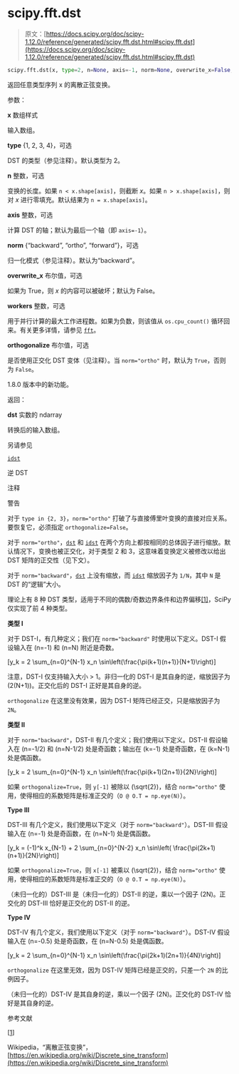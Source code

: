 # scipy.fft.dst

> 原文：[https://docs.scipy.org/doc/scipy-1.12.0/reference/generated/scipy.fft.dst.html#scipy.fft.dst](https://docs.scipy.org/doc/scipy-1.12.0/reference/generated/scipy.fft.dst.html#scipy.fft.dst)

```py
scipy.fft.dst(x, type=2, n=None, axis=-1, norm=None, overwrite_x=False, workers=None, orthogonalize=None)
```

返回任意类型序列 x 的离散正弦变换。

参数：

**x** 数组样式

输入数组。

**type** {1, 2, 3, 4}，可选

DST 的类型（参见注释）。默认类型为 2。

**n** 整数，可选

变换的长度。如果 `n < x.shape[axis]`，则截断 *x*。如果 `n > x.shape[axis]`，则对 *x* 进行零填充。默认结果为 `n = x.shape[axis]`。

**axis** 整数，可选

计算 DST 的轴；默认为最后一个轴（即 `axis=-1`）。

**norm** {“backward”, “ortho”, “forward”}，可选

归一化模式（参见注释）。默认为“backward”。

**overwrite_x** 布尔值，可选

如果为 True，则 *x* 的内容可以被破坏；默认为 False。

**workers** 整数，可选

用于并行计算的最大工作进程数。如果为负数，则该值从 `os.cpu_count()` 循环回来。有关更多详情，请参见 [`fft`](scipy.fft.fft.html#scipy.fft.fft "scipy.fft.fft")。

**orthogonalize** 布尔值，可选

是否使用正交化 DST 变体（见注释）。当 `norm="ortho"` 时，默认为 `True`，否则为 `False`。

1.8.0 版本中的新功能。

返回：

**dst** 实数的 ndarray

转换后的输入数组。

另请参见

[`idst`](scipy.fft.idst.html#scipy.fft.idst "scipy.fft.idst")

逆 DST

注释

警告

对于 `type in {2, 3}`，`norm="ortho"` 打破了与直接傅里叶变换的直接对应关系。要恢复它，必须指定 `orthogonalize=False`。

对于 `norm="ortho"`，[`dst`](#scipy.fft.dst "scipy.fft.dst") 和 [`idst`](scipy.fft.idst.html#scipy.fft.idst "scipy.fft.idst") 在两个方向上都按相同的总体因子进行缩放。默认情况下，变换也被正交化，对于类型 2 和 3，这意味着变换定义被修改以给出 DST 矩阵的正交性（见下文）。

对于 `norm="backward"`，[`dst`](#scipy.fft.dst "scipy.fft.dst") 上没有缩放，而 [`idst`](scipy.fft.idst.html#scipy.fft.idst "scipy.fft.idst") 缩放因子为 `1/N`，其中 `N` 是 DST 的“逻辑”大小。

理论上有 8 种 DST 类型，适用于不同的偶数/奇数边界条件和边界偏移[[1]](#ra6140d8ffbc7-1)，SciPy 仅实现了前 4 种类型。

**类型 I**

对于 DST-I，有几种定义；我们在 `norm="backward"` 时使用以下定义。DST-I 假设输入在 \(n=-1\) 和 \(n=N\) 附近是奇数。

\[y_k = 2 \sum_{n=0}^{N-1} x_n \sin\left(\frac{\pi(k+1)(n+1)}{N+1}\right)\]

注意，DST-I 仅支持输入大小 > 1。非归一化的 DST-I 是其自身的逆，缩放因子为 \(2(N+1)\)。正交化后的 DST-I 正好是其自身的逆。

`orthogonalize` 在这里没有效果，因为 DST-I 矩阵已经正交，只是缩放因子为 `2N`。

**类型 II**

对于 `norm="backward"`，DST-II 有几个定义；我们使用以下定义。DST-II 假设输入在 \(n=-1/2\) 和 \(n=N-1/2\) 处是奇函数；输出在 \(k=-1\) 处是奇函数，在 \(k=N-1\) 处是偶函数。

\[y_k = 2 \sum_{n=0}^{N-1} x_n \sin\left(\frac{\pi(k+1)(2n+1)}{2N}\right)\]

如果 `orthogonalize=True`，则 `y[-1]` 被除以 \(\sqrt{2}\)，结合 `norm="ortho"` 使用，使得相应的系数矩阵是标准正交的（`O @ O.T = np.eye(N)`）。

**Type III**

DST-III 有几个定义，我们使用以下定义（对于 `norm="backward"`）。DST-III 假设输入在 \(n=-1\) 处是奇函数，在 \(n=N-1\) 处是偶函数。

\[y_k = (-1)^k x_{N-1} + 2 \sum_{n=0}^{N-2} x_n \sin\left( \frac{\pi(2k+1)(n+1)}{2N}\right)\]

如果 `orthogonalize=True`，则 `x[-1]` 被乘以 \(\sqrt{2}\)，结合 `norm="ortho"` 使用，使得相应的系数矩阵是标准正交的（`O @ O.T = np.eye(N)`）。

（未归一化的）DST-III 是（未归一化的）DST-II 的逆，乘以一个因子 \(2N\)。正交化的 DST-III 恰好是正交化的 DST-II 的逆。

**Type IV**

DST-IV 有几个定义，我们使用以下定义（对于 `norm="backward"`）。DST-IV 假设输入在 \(n=-0.5\) 处是奇函数，在 \(n=N-0.5\) 处是偶函数。

\[y_k = 2 \sum_{n=0}^{N-1} x_n \sin\left(\frac{\pi(2k+1)(2n+1)}{4N}\right)\]

`orthogonalize` 在这里无效，因为 DST-IV 矩阵已经是正交的，只差一个 `2N` 的比例因子。

（未归一化的）DST-IV 是其自身的逆，乘以一个因子 \(2N\)。正交化的 DST-IV 恰好是其自身的逆。

参考文献

[[1](#id1)]

Wikipedia，“离散正弦变换”，[https://en.wikipedia.org/wiki/Discrete_sine_transform](https://en.wikipedia.org/wiki/Discrete_sine_transform)
